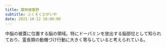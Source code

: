 ```yaml
---
title: 腹側被蓋野
subtitle: ふくそくひがいや
date: 2021-10-12 10:00:00
---
```


中脳の被蓋に位置する脳の領域。特にドーパミンを放出する脳部位として知られており、霊長類の動機づけ行動に大きく寄与していると考えられている。

